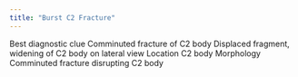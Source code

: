 ```yaml
---
title: "Burst C2 Fracture"
---
```

Best diagnostic clue
Comminuted fracture of C2 body
Displaced fragment, widening of C2 body on lateral view
Location
C2 body
Morphology
Comminuted fracture disrupting C2 body

